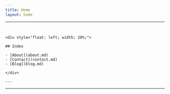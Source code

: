 ```yaml
---
title: Home
layout: home
```
---
```


<div style="float: left; width: 20%;">

## Index

- [About](about.md)
- [Contact](contact.md)
- [Blog](blog.md)

</div>

---
```

---